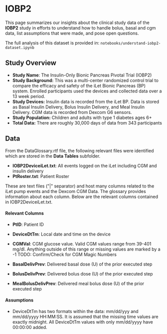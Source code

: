 # IOBP2 
This page summarizes our insights about the clinical study data of the **IOBP2** study in efforts to understand how to handle bolus, basal and cgm data, list assumptions that were made, and pose open questions. 

The full analysis of this dataset is provided in: `notebooks/understand-iobp2-dataset.ipynb`

## Study Overview
- **Study Name**: The Insulin-Only Bionic Pancreas Pivotal Trial (IOBP2)
- **Study Background:** This was a multi-center randomized control trial to compare the efficacy and safety of the iLet Bionic Pancreas (BP) system. Enrolled participants used the devices and collected data over a 13 week period.
- **Study Devices:** Insulin data is recorded from the iLet BP. Data is stored as Basal Insulin Delivery, Bolus Insulin Delivery, and Meal Insulin Delivery. 
CGM data is recorded from Dexcom G6 sensors. 
- **Study Population:** Children and adults with type 1 diabetes ages 6+
- **Total Data:** There are roughly 30,000 days of data from 343 participants

## Data
From the DataGlossary.rtf file, the following relevant files were identified which are stored in the **Data Tables** subfolder.

* **IOBP2DeviceiLet.txt**: All events logged on the iLet including CGM and insulin delivery 
* **PtRoster.txt**: Patient Roster

These are text files ("|" separator) and host many columns related to the iLet pump events and the Dexcom CGM Data. The glossary provides information about each column. Below are the relevant columns contained in IOBP2DeviceiLet.txt.

#### Relevant Columns

- **PtID**: Patient ID
- **DeviceDtTm**: Local date and time on the device
- **CGMVal**: CGM glucose value. Valid CGM values range from 39-401 mg/dl. Anything outside of this range or missing values are marked by a -1
TODO: Confirm/Check for CGM Magic Numbers

- **BasalDelivPrev**: Delivered basal dose (U) of the prior executed step 
- **BolusDelivPrev**: Delivered bolus dose (U) of the prior executed step 
- **MealBolusDelivPrev**: Delivered meal bolus dose (U) of the prior executed step 

#### Assumptions
- DeviceDtTm has two formats within the data: mm/dd/yyy and mm/dd/yyyy HH:MM:SS. It is assumed that the missing time values are exactly midnight. All DeviceDtTm values with only mm/dd/yyyy have 00:00:00 added. 
